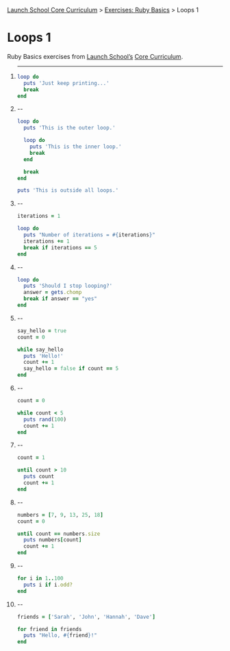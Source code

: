 [Launch School Core Curriculum](/README.md) >
[Exercises: Ruby Basics](/exercises/ruby_basics/ruby_basics_contents.md) >
Loops 1

# Loops 1

Ruby Basics exercises from [Launch School’s](https://launchschool.com) [Core Curriculum](https://launchschool.com/courses).

1.  ----
    ```ruby
    loop do
      puts 'Just keep printing...'
      break
    end
    ```
2.  --
    ```ruby
    loop do
      puts 'This is the outer loop.'

      loop do
        puts 'This is the inner loop.'
        break
      end

      break
    end

    puts 'This is outside all loops.'
    ```
3.  --
    ```ruby
    iterations = 1

    loop do
      puts "Number of iterations = #{iterations}"
      iterations += 1
      break if iterations == 5
    end
    ```
4.  --
    ```ruby
    loop do
      puts 'Should I stop looping?'
      answer = gets.chomp
      break if answer == "yes"
    end
    ```
5.  --
    ```ruby
    say_hello = true
    count = 0

    while say_hello
      puts 'Hello!'
      count += 1
      say_hello = false if count == 5
    end
    ```
6.  --
    ```ruby
    count = 0

    while count < 5
      puts rand(100)
      count += 1
    end
    ```
7.  --
    ```ruby
    count = 1

    until count > 10
      puts count
      count += 1
    end
    ```
8.  --
    ```ruby
    numbers = [7, 9, 13, 25, 18]
    count = 0

    until count == numbers.size
      puts numbers[count]
      count += 1
    end
    ```
9.  --
    ```ruby
    for i in 1..100
      puts i if i.odd?
    end
    ```
10. --
    ```ruby
    friends = ['Sarah', 'John', 'Hannah', 'Dave']

    for friend in friends
      puts "Hello, #{friend}!"
    end
    ```
